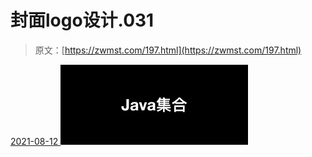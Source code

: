 <!--yml
category: 未分类
date: 0001-01-01 00:00:00
--->

# 封面logo设计.031

> 原文：[https://zwmst.com/197.html](https://zwmst.com/197.html)

   [ <time datetime="2021-08-12T09:32:59+08:00"> 2021-08-12 </time> ](https://zwmst.com/%e5%b0%81%e9%9d%a2logo%e8%ae%be%e8%ae%a1-031-2)  [![](img/519823fc393a6a4c84ef8fe86b0a0b7b.png)](https://zwmst.com/wp-content/uploads/2021/08/1628731979-be42b2dc3db83c7.jpeg)